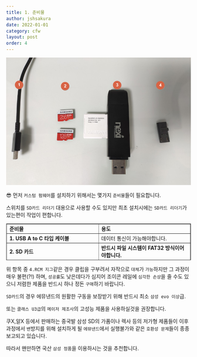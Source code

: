 ```yaml
---
title: 1. 준비물
author: jshsakura
date: 2022-01-01
category: cfw
layout: post
order: 4
---
```


![materials1.png](../assets/images/2022-01-01-materials/91c5878241e0daf495e3e526341110ca38628709.png)

😎 먼저 `커스텀 펌웨어`를 설치하기 위해서는 몇가지 `준비물`들이 필요합니다.

스위치를 `SD카드 리더기` 대용으로 사용할 수도 있지만 최초 설치시에는 `SD카드 리더기`가 있는편이 작업이 편합니다.

<div>
<div class="table-content"><div><table style="border-collapse: collapse; width: 100%; height: 100px;" border="1" data-ke-style="style15" data-ke-align="alignLeft">
<tbody>
<tr style="height: 20px;">
<td style="width: 50%; height: 20px;"><b>준비물</b></td>
<td style="width: 50%; height: 20px;"><b>용도</b></td>
</tr>
<tr style="height: 20px;">
<td style="width: 50%; height: 20px;"><b>1. USB A to C 타입 케이블</b></td>
<td style="width: 50%; height: 20px;">데이터 통신이 가능해야합니다.</td>
</tr>
<tr style="height: 20px;">
<td style="width: 50%; height: 20px;"><b>2. SD 카드</b></td>
<td style="width: 50%; height: 20px;"><b>반드시 파일 시스템이 FAT32 방식이어야합니다.</b></td>
</tr>
<tr style="height: 20px;">
<td style="width: 50%; height: 20px;"><b>3. SD 카드 리더기</b></td>
<td style="width: 50%; height: 20px;">일반적인 USB 타입의 리더기면 OK</td>
</tr>
<tr style="height: 20px;">
<td style="width: 50%; height: 20px;"><b>4. RCM JIG(지그)</b></td>
<td style="width: 50%; height: 20px;">스위치 복구모드인 RCM모드로 진입을 돕습니다.</td>
</tr>
<tr>
<td style="width: 50%;"><b>5. RCM 로더기(편의사항으로 반드시 필요하진 않음)</b></td>
<td style="width: 50%;">RCM 모드 진입과 함께 페이로드 주입까지 가능합니다.</td>
</tr>
</tbody>
</table></div></div>
</div>

위 항목 중 `4.RCM 지그`같은 경우 클립을 구부려서 자작으로 `대체`가 `가능`하지만 그 과정이 매우 불편(?!) 하며, `성공률`도 낮은데다가 심지어 조이콘 레일에 `심각한 손상`을 줄 수도 있으니 저렴한 제품을 반드시 하나 정돈 `구매`하기 바랍니다.

`SD카드`의 경우 에뮤낸드의 원활한 구동을 보장받기 위해 반드시 최소 `삼성 evo 이상`급.

또는 `클래스 U3급`의 `메이저 제조사`의 고성능 제품을 사용하실것을 권장합니다.

쿠X,알X 등에서 판매하는 중국발 삼성 SD의 가품이나 렉사 등의 저가형 제품들이 이후 과정에서 `밴`방지를 위해 설치하게 될 `에뮤낸드`에서 실행불가와 같은 `호환성 문제`들이 종종 보고되고 있습니다.

따라서 왠만하면 국산 `삼성 정품`을 이용하시는 것을 추천합니다.

